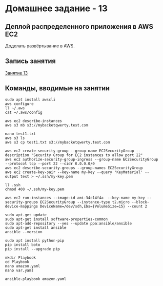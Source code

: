 # Домашнее задание - 13

## Деплой распределенного приложения в AWS EC2

Доделать развёртывание в AWS.

## Запись занятия

[Занятие 13](https://meet76231018.adobeconnect.com/p1d6798tdhjx/)

## Команды, вводимые на занятии

```Shell
sudo apt install awscli
aws configure
ll ~/.aws
cat ~/.aws/config

aws ec2 describe-instances
aws s3 mb s3://mybacketqwerty.test.com

nano test1.txt
aws s3 ls
aws s3 cp test1.txt s3://mybacketqwerty.test.com

aws ec2 create-security-group --group-name EC2SecurityGroup --description "Security Group for EC2 instances to allow port 22"
aws ec2 authorize-security-group-ingress --group-name EC2SecurityGroup --protocol tcp --port 22 --cidr 0.0.0.0/0
aws ec2 describe-security-groups --group-names EC2SecurityGroup
aws ec2 create-key-pair --key-name my-key --query 'KeyMaterial' --output text > ~/.ssh/my-key.pem

ll .ssh
chmod 400 ~/.ssh/my-key.pem

aws ec2 run-instances --image-id ami-34c14f4a  --key-name my-key --security-groups EC2SecurityGroup --instance-type t2.micro --block-device-mappings DeviceName=/dev/sdh,Ebs={VolumeSize=15} --count 2

sudo apt-get update
sudo apt-get install software-properties-common
sudo apt-add-repository --yes --update ppa:ansible/ansible
sudo apt-get install ansible
ansible --version

sudo apt install python-pip
pip install boto
pip install --upgrade pip

mkdir Playbook
cd Playbook
nano amazon.yaml
nano var.yaml

ansible-playbook amazon.yaml
```